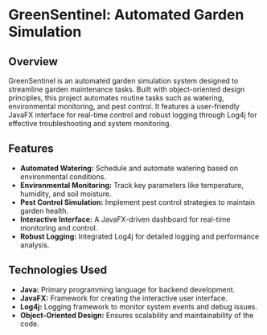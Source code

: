 # GreenSentinel: Automated Garden Simulation

## Overview
GreenSentinel is an automated garden simulation system designed to streamline garden maintenance tasks. Built with object-oriented design principles, this project automates routine tasks such as watering, environmental monitoring, and pest control. It features a user-friendly JavaFX interface for real-time control and robust logging through Log4j for effective troubleshooting and system monitoring.

## Features
- **Automated Watering:** Schedule and automate watering based on environmental conditions.
- **Environmental Monitoring:** Track key parameters like temperature, humidity, and soil moisture.
- **Pest Control Simulation:** Implement pest control strategies to maintain garden health.
- **Interactive Interface:** A JavaFX-driven dashboard for real-time monitoring and control.
- **Robust Logging:** Integrated Log4j for detailed logging and performance analysis.

## Technologies Used
- **Java:** Primary programming language for backend development.
- **JavaFX:** Framework for creating the interactive user interface.
- **Log4j:** Logging framework to monitor system events and debug issues.
- **Object-Oriented Design:** Ensures scalability and maintainability of the code.


